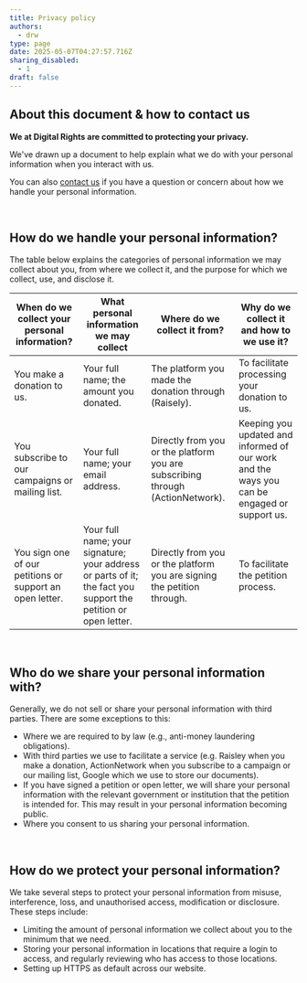 ```yaml
---
title: Privacy policy
authors:
  - drw
type: page
date: 2025-05-07T04:27:57.716Z
sharing_disabled:
  - 1
draft: false
---
```

## About this document & how to contact us

**We at Digital Rights are committed to protecting your privacy.** 

We've drawn up a document to help explain what we do with your personal information when you interact with us. 

You can also [contact us](mailto:privacy@digitalrightswatch.org.au) if you have a question or concern about how we handle your personal information. 

<br>

## How do we handle your personal information?

The table below explains the categories of personal information we may collect about you, from where we collect it, and the purpose for which we collect, use, and disclose it.

| When do we collect your personal information?            | What personal information we may collect                                                                       | Where do we collect it from?                                                   | Why do we collect it and how to we use it?                                                  |
| -------------------------------------------------------- | -------------------------------------------------------------------------------------------------------------- | ------------------------------------------------------------------------------ | ------------------------------------------------------------------------------------------- |
| You make a donation to us.                               | Your full name; the amount you donated.                                                                        | The platform you made the donation through (Raisely).                          | To facilitate processing your donation to us.                                               |
| You subscribe to our campaigns or mailing list.          | Your full name; your email address.                                                                            | Directly from you or the platform you are subscribing through (ActionNetwork). | Keeping you updated and informed of our work and the ways you can be engaged or support us. |
| You sign one of our petitions or support an open letter. | Your full name; your signature; your address or parts of it; the fact you support the petition or open letter. | Directly from you or the platform you are signing the petition through.        | To facilitate the petition process.                                                         |

<br>

## Who do we share your personal information with?

Generally, we do not sell or share your personal information with third parties. There are some exceptions to this:

* Where we are required to by law (e.g., anti-money laundering obligations). 
* With third parties we use to facilitate a service (e.g. Raisley when you make a donation, ActionNetwork when you subscribe to a campaign or our mailing list, Google which we use to store our documents).
* If you have signed a petition or open letter, we will share your personal information with the relevant government or institution that the petition is intended for. This may result in your personal information becoming public.
* Where you consent to us sharing your personal information.

<br>

## How do we protect your personal information?

We take several steps to protect your personal information from misuse, interference, loss, and unauthorised access, modification or disclosure. These steps include:

* Limiting the amount of personal information we collect about you to the minimum that we need.
* Storing your personal information in locations that require a login to access, and regularly reviewing who has access to those locations.
* Setting up HTTPS as default across our website.